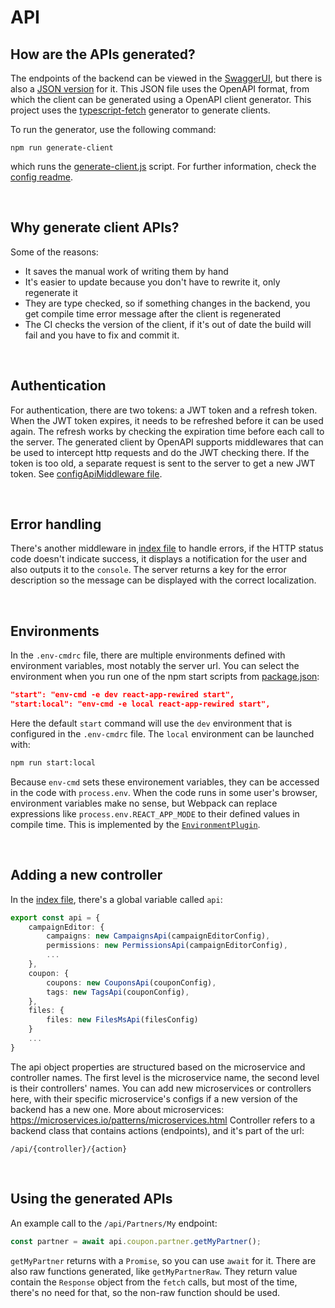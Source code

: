 # API

## How are the APIs generated?

The endpoints of the backend can be viewed in the
[SwaggerUI](https://pkm-coupon-dev.grapetest.xyz/swagger), but there is also a [JSON
version](https://pkm-coupon-dev.grapetest.xyz/swagger/v1/swagger.json) for it. This JSON file uses
the OpenAPI format, from which the client can be generated using a OpenAPI client generator. This
project uses the
[typescript-fetch](https://openapi-generator.tech/docs/generators/typescript-fetch/) generator to
generate clients.

To run the generator, use the following command:

```
npm run generate-client
```

which runs the [generate-client.js](../../config/generate-client.js) script.
For further information, check the [config readme](../../config/README.md).

</br>

## Why generate client APIs?

Some of the reasons:

- It saves the manual work of writing them by hand
- It's easier to update because you don't have to rewrite it, only regenerate it
- They are type checked, so if something changes in the backend, you get compile time error message
  after the client is regenerated
- The CI checks the version of the client, if it's out of date the build will fail and you have to
  fix and commit it.

</br>

## Authentication

For authentication, there are two tokens: a JWT token and a refresh token. When the JWT token expires,
it needs to be refreshed before it can be used again. The refresh works by checking the expiration
time before each call to the server. The generated client by OpenAPI supports middlewares that can
be used to intercept http requests and do the JWT checking there. If the token is too old, a
separate request is sent to the server to get a new JWT token. See [configApiMiddleware file](configApiMiddleware.ts).

</br>

## Error handling

There's another middleware in [index file](index.ts) to handle errors, if the HTTP status code doesn't indicate
success, it displays a notification for the user and also outputs it to the `console`. The server
returns a key for the error description so the message can be displayed with the correct localization.

</br>

## Environments

In the `.env-cmdrc` file, there are multiple environments defined with environment variables, most
notably the server url. You can select the environment when you run one of the npm start scripts
from [package.json](../../package.json):

```json
"start": "env-cmd -e dev react-app-rewired start",
"start:local": "env-cmd -e local react-app-rewired start",
```

Here the default `start` command will use the `dev` environment that is configured in the
`.env-cmdrc` file. The `local` environment can be launched with:

```bash
npm run start:local
```

Because `env-cmd` sets these environement variables, they can be accessed in the code with
`process.env`. When the code runs in some user's browser, environment variables make no sense, but
Webpack can replace expressions like `process.env.REACT_APP_MODE` to their defined values in
compile time. This is implemented by the
[`EnvironmentPlugin`](https://webpack.js.org/plugins/environment-plugin/).

</br>

## Adding a new controller

In the [index file](index.ts), there's a global variable called `api`:

```ts
export const api = {
	campaignEditor: {
		campaigns: new CampaignsApi(campaignEditorConfig),
		permissions: new PermissionsApi(campaignEditorConfig),
		...
	},
	coupon: {
		coupons: new CouponsApi(couponConfig),
		tags: new TagsApi(couponConfig),
	},
	files: {
		files: new FilesMsApi(filesConfig)
	}
	...
}
```

The api object properties are structured based on the microservice and controller names.
The first level is the microservice name, the second level is their controllers' names.
You can add new microservices or controllers here, with their specific microservice's configs
if a new version of the backend has a new one.
More about microservices: https://microservices.io/patterns/microservices.html
Controller refers to a backend class that contains actions (endpoints), and it's part of the url:

```
/api/{controller}/{action}
```

</br>

## Using the generated APIs

An example call to the `/api/Partners/My` endpoint:

```ts
const partner = await api.coupon.partner.getMyPartner();
```

`getMyPartner` returns with a `Promise`, so you can use `await` for it. There are also raw functions
generated, like `getMyPartnerRaw`. They return value contain the `Response` object from the `fetch`
calls, but most of the time, there's no need for that, so the non-raw function should be used.
